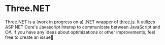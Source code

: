 # Three.NET
Three.NET is a (work in progress on a) .NET wrapper of [three.js](https://threejs.org). It utilizes ASP.NET Core's Javascript Interop to communicate between JavaScript and C#. If you have any ideas about optimizations or other improvements, feel free to create an issue🙂
